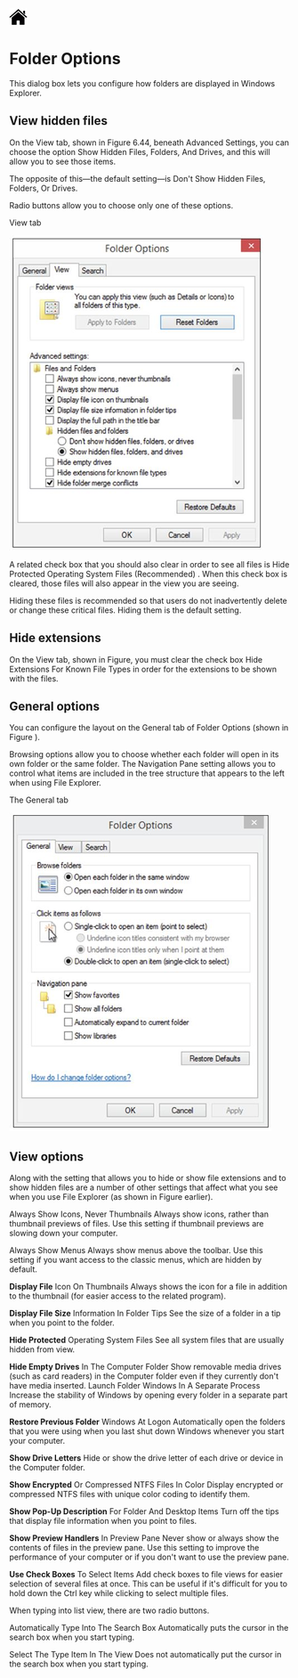 [![Home](/img/home.jpg)](1.6_OS_win_ControlPanel.md)

# Folder Options

This dialog box lets you configure how folders are displayed in Windows Explorer.

## View hidden files

On the View tab, shown in Figure 6.44, beneath Advanced Settings, you can choose the
option Show Hidden Files, Folders, And Drives, and this will allow you to see those items.

The opposite of this—the default setting—is Don't Show Hidden Files, Folders, Or Drives.

Radio buttons allow you to choose only one of these options.

View tab

![Display](/img/f1.6_CP_display3.JPG)


A related check box that you should also clear in order to see all files is Hide Protected
Operating System Files (Recommended) . When this check box
is cleared, those files will also appear in the view you are seeing.

Hiding these files is recommended so that users do not inadvertently delete or change
these critical files. Hiding them is the default setting.

## Hide extensions

On the View tab, shown in Figure, you must clear the check box Hide Extensions For
Known File Types in order for the extensions to be shown with the files.


## General options

You can configure the layout on the General tab of Folder Options (shown in Figure ).

Browsing options allow you to choose whether each folder will open in its own folder or
the same folder. The Navigation Pane setting allows you to control what items are included
in the tree structure that appears to the left when using File Explorer.

The General tab

![Display](/img/f1.6_CP_display4.JPG)


## View options

Along with the setting that allows you to hide or show file extensions and to show hidden
files are a number of other settings that affect what you see when you use File Explorer (as
shown in Figure earlier).

Always Show Icons, Never Thumbnails Always show icons, rather than thumbnail previews
of files. Use this setting if thumbnail previews are slowing down your computer.

Always Show Menus Always show menus above the toolbar. Use this setting if you want
access to the classic menus, which are hidden by default.

**Display File** Icon On Thumbnails Always shows the icon for a file in addition to the
thumbnail (for easier access to the related program).

**Display File Size** Information In Folder Tips See the size of a folder in a tip when you
point to the folder.

**Hide Protected** Operating System Files See all system files that are usually hidden from view.

**Hide Empty Drives** In The Computer Folder Show removable media drives (such as card
readers) in the Computer folder even if they currently don't have media inserted.
Launch Folder Windows In A Separate Process Increase the stability of Windows by
opening every folder in a separate part of memory.

**Restore Previous Folder** Windows At Logon Automatically open the folders that you were
using when you last shut down Windows whenever you start your computer.

**Show Drive Letters** Hide or show the drive letter of each drive or device in the Computer
folder.

**Show Encrypted** Or Compressed NTFS Files In Color Display encrypted or compressed
NTFS files with unique color coding to identify them.

**Show Pop-Up Description** For Folder And Desktop Items Turn off the tips that display file
information when you point to files.

**Show Preview Handlers** In Preview Pane Never show or always show the contents of files
in the preview pane. Use this setting to improve the performance of your computer or if you
don't want to use the preview pane.

**Use Check Boxes** To Select Items Add check boxes to file views for easier selection of several
files at once. This can be useful if it's difficult for you to hold down the Ctrl key while
clicking to select multiple files.

When typing into list view, there are two radio buttons.

Automatically Type Into The Search Box Automatically puts the cursor in the search box
when you start typing.

Select The Type Item In The View Does not automatically put the cursor in the search
box when you start typing.

